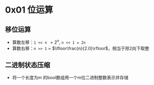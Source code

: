 # 0x01 位运算

## 移位运算

* 算数左移：`1 << n ` =  $2 ^ n$, `n << 1 = 2n`
* 算数右移：`n >> 1` = $\lfloor\frac{n}{2.0}\rfloor$，相当于除2向下取整

## 二进制状态压缩

* 将一个长度为m 的bool数组用一个m位二进制整数表示并存储